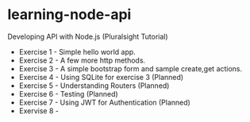 # learning-node-api
Developing API with Node.js (Pluralsight Tutorial)

- Exercise 1 - Simple hello world app.
- Exercise 2 - A few more http methods.
- Exercise 3 - A simple bootstrap form and sample create,get actions.
- Exercise 4 - Using SQLite for exercise 3 (Planned)
- Exercise 5 - Understanding Routers (Planned)
- Exercise 6 - Testing (Planned)
- Exercise 7 - Using JWT for Authentication (Planned)
- Exervise 8 - 